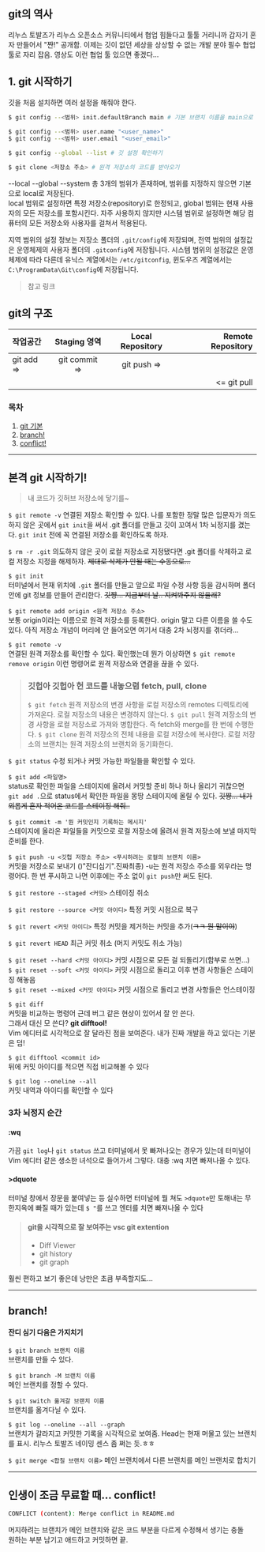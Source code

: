 ## git의 역사

리누스 토발즈가 리누스 오픈소스 커뮤니티에서 협업 힘들다고 툴툴 거리니까 갑자기 혼자 만들어서 "쨘!" 공개함. 이제는 깃이 없던 세상을 상상할 수 없는 개발 분야 필수 협업 툴로 자리 잡음. 영상도 이런 협업 툴 있으면 좋겠다...

## 1. git 시작하기

깃을 처음 설치하면 여러 설정을 해줘야 한다.

```bash
$ git config --<범위> init.defaultBranch main # 기본 브랜치 이름을 main으로 변경

$ git config --<범위> user.name "<user_name>"
$ git config --<범위> user.email "<user_email>"

$ git config --global --list # 깃 설정 확인하기

$ git clone <저장소 주소> # 원격 저장소의 코드를 받아오기
```

--local --global --system 총 3개의 범위가 존재하며, 범위를 지정하지 않으면 기본으로 local로 저장된다.  
local 범위로 설정하면 특정 저장소(repository)로 한정되고, global 범위는 현재 사용자의 모든 저장소를 포함시킨다. 자주 사용하지 않지만 시스템 범위로 설정하면 해당 컴퓨터의 모든 저장소와 사용자를 걸쳐서 적용된다.

지역 범위의 설정 정보는 저장소 폴더의 `.git/config`에 저장되며, 전역 범위의 설정값은 운영체제의 사용자 폴더의 `.gitconfig`에 저장됩니다. 시스템 범위의 설정값은 운영체제에 따라 다른데 유닉스 계열에서는 `/etc/gitconfig`, 윈도우즈 계열에서는 `C:\ProgramData\Git\config`에 저장됩니다.

> 참고 링크

## git의 구조

| 작업공간   | Staging 영역  | Local Repository | Remote Repository |
| :--------- | :-----------: | :--------------: | ----------------: |
| git add => | git commit => |   git push =>    |
|            |               |                  |       <= git pull |

### 목차

1. [git 기본](#본격-git-시작하기!)
2. [branch!](#branch)
3. [conflict!](#인생이-조금-무료할-때-conflict)

---

## 본격 git 시작하기!

> 내 코드가 깃허브 저장소에 닿기를~

`$ git remote -v`
연결된 저장소 확인할 수 있다. 나를 포함한 정말 많은 입문자가 의도하지 않은 곳에서 `git init`을 써서 .git 폴더를 만들고 깃이 꼬여서 1차 뇌정지를 겼는다. `git init` 전에 꼭 연결된 저장소를 확인하도록 하자.

`$ rm -r .git`
의도하지 않은 곳이 로컬 저장소로 지정됐다면 .git 폴더를 삭제하고 로컬 저장소 지정을 해제하자. ~~제대로 삭제가 안될 때는 수동으로...~~

`$ git init`  
터미널에서 현재 위치에 `.git` 폴더를 만들고 앞으로 파일 수정 사항 등을 감시하며 폴더 안에 git 정보를 만들어 관리한다.
~~깃쨩... 지금부터 날.. 지켜봐주지 않을래?~~

`$ git remote add origin <원격 저장소 주소>`  
보통 origin이라는 이름으로 원격 저장소를 등록한다. origin 말고 다른 이름을 쓸 수도 있다. 아직 저장소 개념이 머리에 안 들어오면 여기서 대충 2차 뇌정지를 겪더라...

`$ git remote -v`  
연결된 원격 저장소를 확인할 수 있다. 확인했는데 뭔가 이상하면 `$ git remote remove origin` 이런 명령어로 원격 저장소와 연결을 끊을 수 있다.

> ### 깃헙아 깃헙아 헌 코드를 내놓으렴 fetch, pull, clone
>
> `$ git fetch`
> 원격 저장소의 변경 사항을 로컬 저장소의 remotes 디렉토리에 가져온다. 로컬 저장소의 내용은 변경하지 않는다.
> `$ git pull`
> 원격 저장소의 변경 사항을 로컬 저장소로 가져와 병합한다. 즉 fetch와 merge를 한 번에 수행한다.
> `$ git clone`
> 원격 저장소의 전체 내용을 로컬 저장소에 복사한다. 로컬 저장소의 브랜치는 원격 저장소의 브랜치와 동기화한다.

`$ git status`
수정 되거나 커밋 가능한 파일들을 확인할 수 있다.

`$ git add <파일명>`  
status로 확인한 파일을 스테이지에 올려서 커밋할 준비 하나 하나 올리기 귀찮으면 `git add .`으로 status에서 확인한 파일을 몽땅 스테이지에 올릴 수 있다.
~~깃쨩... 내가 외롭게 혼자 적어온 코드를 스테이징 해줘..~~

`$ git commit -m '뭔 커밋인지 기록하는 메시지'`  
스테이지에 올라온 파일들을 커밋으로 로컬 저장소에 올려서 원격 저장소에 보낼 마지막 준비를 한다.

`$ git push -u <깃헙 저장소 주소> <푸시하려는 로컬의 브랜치 이름>`  
커밋을 저장소로 보내기 ()"잔디심기".진짜최종) -u는 원격 저장소 주소를 외우라는 명령어다. 한 번 푸시하고 나면 이후에는 주소 없이 `git push`만 써도 된다.

`$ git restore --staged <커밋>`
스테이징 취소

`$ git restore --source <커밋 아이디>`
특정 커밋 시점으로 복구

`$ git revert <커밋 아이디>`
특정 커밋을 제거하는 커밋을 추가(~~ㅋㅋ 뭔 말이야~~)

`$ git revert HEAD`
최근 커밋 취소 (머지 커밋도 취소 가능)

`$ git reset --hard <커밋 아이디>` 커밋 시점으로 모든 걸 되돌리기(함부로 쓰면...)  
`$ git reset --soft <커밋 아이디>` 커밋 시점으로 돌리고 이후 변경 사항들은 스테이징 해놓음  
`$ git reset --mixed <커밋 아이디>` 커밋 시점으로 돌리고 변경 사항들은 언스테이징

`$ git diff`  
커밋을 비교하는 명령어 근데 버그 같은 현상이 있어서 잘 안 쓴다.  
그래서 대신 모 쓴다? **git difftool!**  
Vim 에디터로 시각적으로 잘 달라진 점을 보여준다. 내가 진짜 개발을 하고 있다는 기분은 덤!

`$ git difftool <commit id>`  
뒤에 커밋 아이디를 적으면 직접 비교해볼 수 있다

`$ git log --oneline --all`  
커밋 내역과 아이디를 확인할 수 있다

### 3차 뇌정지 순간

#### :wq

가끔 `git log`나 `git status` 쓰고 터미널에서 못 빠져나오는 경우가 있는데 터미널이 Vim 에디터 같은 생소한 녀석으로 들어가서 그렇다. 대충 :wq 치면 빠져나올 수 있다.

#### >dquote

터미널 창에서 장문을 붙여넣는 등 실수하면 터미널에 뭘 쳐도 `>dquote`만 토해내는 무한지옥에 빠질 때가 있는데 `$ "`를 쓰고 엔터를 치면 빠져나올 수 있다

> #### git을 시각적으로 잘 보여주는 vsc git extention
>
> - Diff Viewer
> - git history
> - git graph

훨씬 편하고 보기 좋은데 낭만은 초큼 부족할지도...

---

## branch!

#### 잔디 심기 다음은 가지치기

`$ git branch 브랜치 이름`  
브랜치를 만들 수 있다.

`$ git branch -M 브랜치 이름`  
메인 브랜치를 정할 수 있다.

`$ git switch 옮겨갈 브랜치 이름`  
브랜치를 옮겨다닐 수 있다.

`$ git log --oneline --all --graph`  
브랜치가 갈라지고 커밋한 기록을 시각적으로 보여줌. Head는 현재 머물고 있는 브랜치를 표시. 리누스 토발즈 네이밍 센스 좀 쩌는 듯.ㅎㅎ

`$ git merge <합칠 브랜치 이름>`
메인 브랜치에서 다른 브랜치를 메인 브랜치로 합치기

---

## 인생이 조금 무료할 때... conflict!

```bash
CONFLICT (content): Merge conflict in README.md
```

머지하려는 브랜치가 메인 브랜치와 같은 코드 부분을 다르게 수정해서 생기는 충돌  
원하는 부분 남기고 애드하고 커밋하면 끝.
